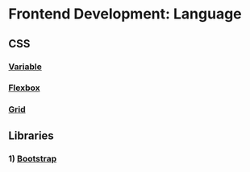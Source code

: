 # Frontend Development: Language
## CSS

### [Variable](variable.md)
### [Flexbox](flexbox.md)
### [Grid](grid.md)
## Libraries
### 1) [Bootstrap](libraries/Bootstrap/README.md)
